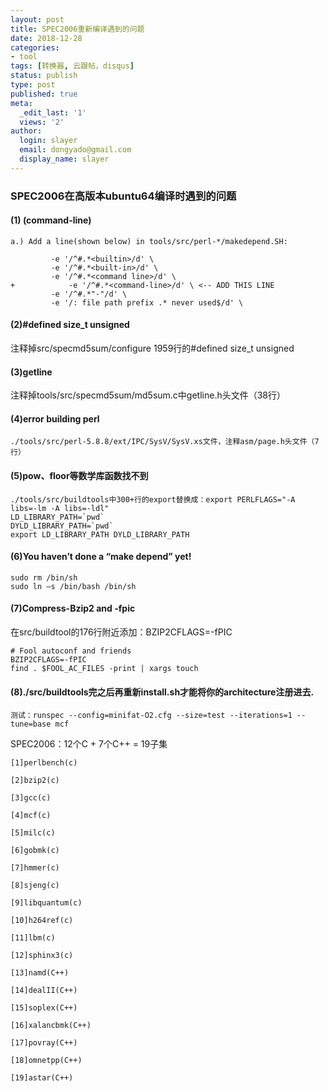 ```yaml
---
layout: post
title: SPEC2006重新编译遇到的问题
date: 2018-12-28
categories:
- tool
tags: [转换器, 云跟帖，disqus]
status: publish
type: post
published: true
meta:
  _edit_last: '1'
  views: '2'
author:
  login: slayer
  email: dongyado@gmail.com
  display_name: slayer
---
```


### SPEC2006在高版本ubuntu64编译时遇到的问题


#### (1) (command-line)
  

    a.) Add a line(shown below) in tools/src/perl-*/makedepend.SH:

             -e '/^#.*<builtin>/d' \
             -e '/^#.*<built-in>/d' \
             -e '/^#.*<command line>/d' \
    +            -e '/^#.*<command-line>/d' \ <-- ADD THIS LINE
             -e '/^#.*"-"/d' \
             -e '/: file path prefix .* never used$/d' \


#### (2)#defined size_t unsigned

注释掉src/specmd5sum/configure 1959行的#defined size_t unsigned

#### (3)getline

注释掉tools/src/specmd5sum/md5sum.c中getline.h头文件（38行）

#### (4)error building perl

    ./tools/src/perl-5.8.8/ext/IPC/SysV/SysV.xs文件，注释asm/page.h头文件（7行）

#### (5)pow、floor等数学库函数找不到

    ./tools/src/buildtools中300+行的export替换成：export PERLFLAGS="-A libs=-lm -A libs=-ldl"
    LD_LIBRARY_PATH=`pwd`
    DYLD_LIBRARY_PATH=`pwd`
    export LD_LIBRARY_PATH DYLD_LIBRARY_PATH

#### (6)You haven’t done a “make depend” yet!


    sudo rm /bin/sh
    sudo ln –s /bin/bash /bin/sh


#### (7)Compress-Bzip2 and -fpic

在src/buildtool的176行附近添加：BZIP2CFLAGS=-fPIC


    # Fool autoconf and friends
    BZIP2CFLAGS=-fPIC
    find . $FOOL_AC_FILES -print | xargs touch


#### (8)./src/buildtools完之后再重新install.sh才能将你的architecture注册进去.

    测试：runspec --config=minifat-O2.cfg --size=test --iterations=1 --tune=base mcf

SPEC2006：12个C + 7个C++ = 19子集

    [1]perlbench(c)   

    [2]bzip2(c)

    [3]gcc(c)

    [4]mcf(c)

    [5]milc(c)

    [6]gobmk(c)

    [7]hmmer(c)

    [8]sjeng(c)

    [9]libquantum(c)

    [10]h264ref(c)

    [11]lbm(c)

    [12]sphinx3(c)

    [13]namd(C++)

    [14]dealII(C++)

    [15]soplex(C++)

    [16]xalancbmk(C++)

    [17]povray(C++)

    [18]omnetpp(C++)

    [19]astar(C++)



